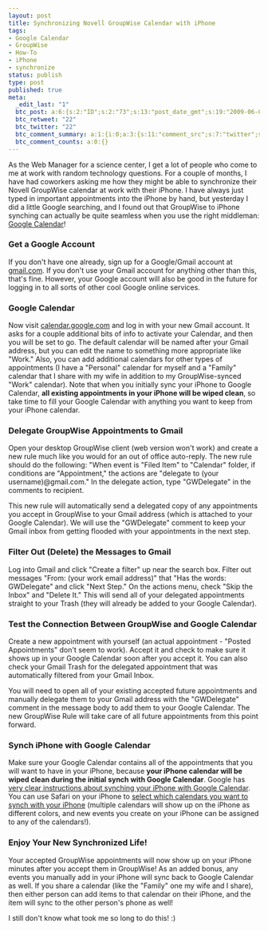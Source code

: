 ```yaml
---
layout: post
title: Synchronizing Novell GroupWise Calendar with iPhone
tags:
- Google Calendar
- GroupWise
- How-To
- iPhone
- synchronize
status: publish
type: post
published: true
meta:
  _edit_last: "1"
  btc_post: a:6:{s:2:"ID";s:2:"73";s:13:"post_date_gmt";s:19:"2009-06-09 18:21:32";s:23:"initial_import_date_gmt";s:19:"2009-06-09 20:36:55";s:20:"last_import_date_gmt";s:19:"2009-07-09 17:13:08";s:4:"hits";s:1:"6";s:6:"misses";s:3:"818";}
  btc_retweet: "22"
  btc_twitter: "22"
  btc_comment_summary: a:1:{i:0;a:3:{s:11:"comment_src";s:7:"twitter";s:3:"cnt";s:1:"6";s:7:"enabled";s:1:"0";}}
  btc_comment_counts: a:0:{}
---
```

As the Web Manager for a science center, I get a lot of people who come to me at work with random technology questions. For a couple of months, I have had coworkers asking me how they might be able to synchronize their Novell GroupWise calendar at work with their iPhone. I have always just typed in important appointments into the iPhone by hand, but yesterday I did a little Google searching, and I found out that GroupWise to iPhone synching can actually be quite seamless when you use the right middleman: [Google Calendar](http://calendar.google.com/)!

### Get a Google Account

If you don't have one already, sign up for a Google/Gmail account at [gmail.com](http://www.gmail.com/). If you don't use your Gmail account for anything other than this, that's fine. However, your Google account will also be good in the future for logging in to all sorts of other cool Google online services.

### Google Calendar

Now visit [calendar.google.com](http://calendar.google.com/) and log in with your new Gmail account. It asks for a couple additional bits of info to activate your Calendar, and then you will be set to go. The default calendar will be named after your Gmail address, but you can edit the name to something more appropriate like "Work." Also, you can add additional calendars for other types of appointments (I have a "Personal" calendar for myself and a "Family" calendar that I share with my wife in addition to my GroupWise-synced "Work" calendar). Note that when you initially sync your iPhone to Google Calendar, **all existing appointments in your iPhone will be wiped clean**, so take time to fill your Google Calendar with anything you want to keep from your iPhone calendar.

### Delegate GroupWise Appointments to Gmail

Open your desktop GroupWise client (web version won't work) and create a new rule much like you would for an out of office auto-reply. The new rule should do the following: "When event is "Filed Item" to "Calendar" folder, if conditions are "Appointment," the actions are "delegate to (your username)@gmail.com." In the delegate action, type "GWDelegate" in the comments to recipient.

This new rule will automatically send a delegated copy of any appointments you accept in GroupWise to your Gmail address (which is attached to your Google Calendar). We will use the "GWDelegate" comment to keep your Gmail inbox from getting flooded with your appointments in the next step.

### Filter Out (Delete) the Messages to Gmail

Log into Gmail and click "Create a filter" up near the search box. Filter out messages "From: (your work email address)" that "Has the words: GWDelegate" and click "Next Step." On the actions menu, check "Skip the Inbox" and "Delete It." This will send all of your delegated appointments straight to your Trash (they will already be added to your Google Calendar).

### Test the Connection Between GroupWise and Google Calendar

Create a new appointment with yourself (an actual appointment - "Posted Appointments" don't seem to work). Accept it and check to make sure it shows up in your Google Calendar soon after you accept it. You can also check your Gmail Trash for the delegated appointment that was automatically filtered from your Gmail Inbox.

You will need to open all of your existing accepted future appointments and manually delegate them to your Gmail address with the "GWDelegate" comment in the message body to add them to your Google Calendar. The new GroupWise Rule will take care of all future appointments from this point forward.

### Synch iPhone with Google Calendar

Make sure your Google Calendar contains all of the appointments that you will want to have in your iPhone, because **your iPhone calendar will be wiped clean during the initial synch with Google Calendar**. Google has [very clear instructions about synching your iPhone with Google Calendar](http://www.google.com/support/mobile/bin/answer.py?hl=en&amp;answer=138740). You can use Safari on your iPhone to [select which calendars you want to synch with your iPhone](http://www.google.com/support/mobile/bin/answer.py?hl=en&amp;answer=139206) (multiple calendars will show up on the iPhone as different colors, and new events you create on your iPhone can be assigned to any of the calendars!).

### Enjoy Your New Synchronized Life!

Your accepted GroupWise appointments will now show up on your iPhone minutes after you accept them in GroupWise! As an added bonus, any events you manually add in your iPhone will sync back to Google Calendar as well. If you share a calendar (like the "Family" one my wife and I share), then either person can add items to that calendar on their iPhone, and the item will sync to the other person's phone as well!

I still don't know what took me so long to do this! :)
